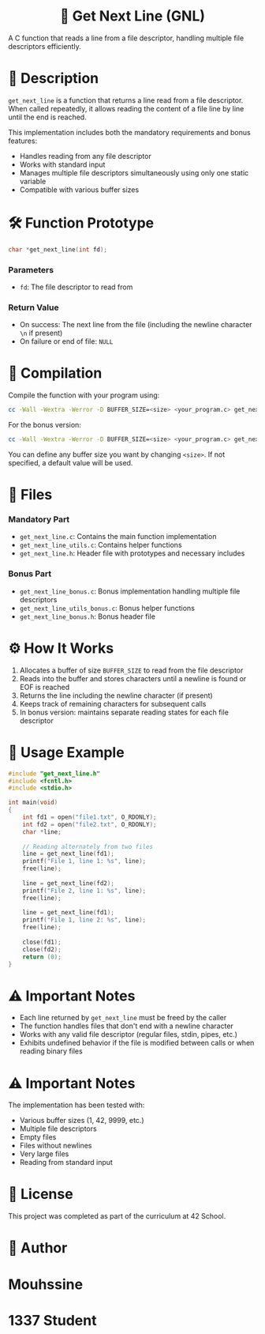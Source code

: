 <h1 align="center">📜 Get Next Line (GNL)</h1>

A C function that reads a line from a file descriptor, handling multiple file descriptors efficiently.

<p align="center">
  <h1>📝 Description</h1>
</p>

`get_next_line` is a function that returns a line read from a file descriptor. When called repeatedly, it allows reading the content of a file line by line until the end is reached.

This implementation includes both the mandatory requirements and bonus features:
- Handles reading from any file descriptor
- Works with standard input
- Manages multiple file descriptors simultaneously using only one static variable
- Compatible with various buffer sizes

<p align="center">
  <h1>🛠️ Function Prototype</h1>
</p>

```c
char *get_next_line(int fd);
```

### Parameters
- `fd`: The file descriptor to read from

### Return Value
- On success: The next line from the file (including the newline character `\n` if present)
- On failure or end of file: `NULL`

<p align="center">
  <h1>🔧 Compilation</h1>
</p>

Compile the function with your program using:

```bash
cc -Wall -Wextra -Werror -D BUFFER_SIZE=<size> <your_program.c> get_next_line.c get_next_line_utils.c
```

For the bonus version:

```bash
cc -Wall -Wextra -Werror -D BUFFER_SIZE=<size> <your_program.c> get_next_line_bonus.c get_next_line_utils_bonus.c
```

You can define any buffer size you want by changing `<size>`. If not specified, a default value will be used.

<p align="center">
  <h1>📁 Files</h1>
</p>

### Mandatory Part
- `get_next_line.c`: Contains the main function implementation
- `get_next_line_utils.c`: Contains helper functions
- `get_next_line.h`: Header file with prototypes and necessary includes

### Bonus Part
- `get_next_line_bonus.c`: Bonus implementation handling multiple file descriptors
- `get_next_line_utils_bonus.c`: Bonus helper functions
- `get_next_line_bonus.h`: Bonus header file

<p align="center">
  <h1>⚙️ How It Works</h1>
</p>

1. Allocates a buffer of size `BUFFER_SIZE` to read from the file descriptor
2. Reads into the buffer and stores characters until a newline is found or EOF is reached
3. Returns the line including the newline character (if present)
4. Keeps track of remaining characters for subsequent calls
5. In bonus version: maintains separate reading states for each file descriptor

<p align="center">
  <h1>🚀 Usage Example</h1>
</p>

```c
#include "get_next_line.h"
#include <fcntl.h>
#include <stdio.h>

int main(void)
{
    int fd1 = open("file1.txt", O_RDONLY);
    int fd2 = open("file2.txt", O_RDONLY);
    char *line;
    
    // Reading alternately from two files
    line = get_next_line(fd1);
    printf("File 1, line 1: %s", line);
    free(line);
    
    line = get_next_line(fd2);
    printf("File 2, line 1: %s", line);
    free(line);
    
    line = get_next_line(fd1);
    printf("File 1, line 2: %s", line);
    free(line);
    
    close(fd1);
    close(fd2);
    return (0);
}
```

<p align="center">
  <h1>⚠️ Important Notes</h1>
</p>

- Each line returned by `get_next_line` must be freed by the caller
- The function handles files that don't end with a newline character
- Works with any valid file descriptor (regular files, stdin, pipes, etc.)
- Exhibits undefined behavior if the file is modified between calls or when reading binary files


<p align="center">
  <h1>⚠️ Important Notes</h1>
</p>

The implementation has been tested with:
- Various buffer sizes (1, 42, 9999, etc.)
- Multiple file descriptors
- Empty files
- Files without newlines
- Very large files
- Reading from standard input

<p align="center">
  <h1>📜 License</h1>
</p>

This project was completed as part of the curriculum at 42 School.

<p align="center">
  <h1>👤 Author</h1>
</p>

<p align="center">
  <h1>Mouhssine</h1>
</p>

<p align="center">
  <h1>1337 Student</h1>
</p>
